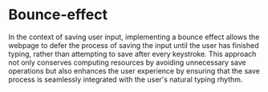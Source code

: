 ﻿# Bounce-effect
In the context of saving user input, implementing a bounce effect allows the webpage to defer the process of saving the input until the user has finished typing, rather than attempting to save after every keystroke. This approach not only conserves computing resources by avoiding unnecessary save operations but also enhances the user experience by ensuring that the save process is seamlessly integrated with the user's natural typing rhythm.
